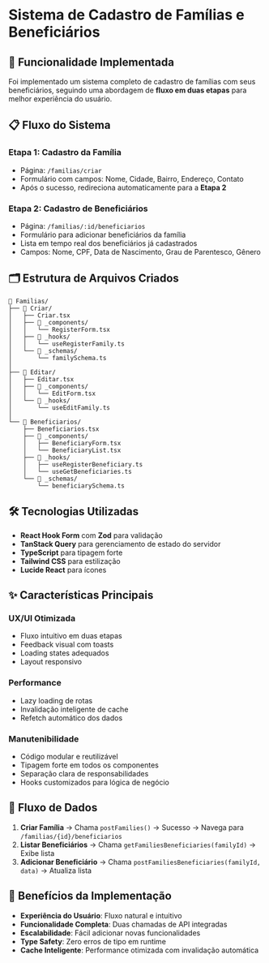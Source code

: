 # Sistema de Cadastro de Famílias e Beneficiários

## 🎯 Funcionalidade Implementada

Foi implementado um sistema completo de cadastro de famílias com seus beneficiários, seguindo uma abordagem de **fluxo em duas etapas** para melhor experiência do usuário.

## 📋 Fluxo do Sistema

### **Etapa 1: Cadastro da Família**
- Página: `/familias/criar`
- Formulário com campos: Nome, Cidade, Bairro, Endereço, Contato
- Após o sucesso, redireciona automaticamente para a **Etapa 2**

### **Etapa 2: Cadastro de Beneficiários**
- Página: `/familias/:id/beneficiarios`
- Formulário para adicionar beneficiários da família
- Lista em tempo real dos beneficiários já cadastrados
- Campos: Nome, CPF, Data de Nascimento, Grau de Parentesco, Gênero

## 🗂️ Estrutura de Arquivos Criados

```
📁 Familias/
├── 📁 Criar/
│   ├── Criar.tsx
│   ├── 📁 _components/
│   │   └── RegisterForm.tsx
│   ├── 📁 _hooks/
│   │   └── useRegisterFamily.ts
│   └── 📁 _schemas/
│       └── familySchema.ts
│
├── 📁 Editar/
│   ├── Editar.tsx
│   ├── 📁 _components/
│   │   └── EditForm.tsx
│   └── 📁 _hooks/
│       └── useEditFamily.ts
│
└── 📁 Beneficiarios/
    ├── Beneficiarios.tsx
    ├── 📁 _components/
    │   ├── BeneficiaryForm.tsx
    │   └── BeneficiaryList.tsx
    ├── 📁 _hooks/
    │   ├── useRegisterBeneficiary.ts
    │   └── useGetBeneficiaries.ts
    └── 📁 _schemas/
        └── beneficiarySchema.ts
```

## 🛠️ Tecnologias Utilizadas

- **React Hook Form** com **Zod** para validação
- **TanStack Query** para gerenciamento de estado do servidor
- **TypeScript** para tipagem forte
- **Tailwind CSS** para estilização
- **Lucide React** para ícones

## ✨ Características Principais

### **UX/UI Otimizada**
- Fluxo intuitivo em duas etapas
- Feedback visual com toasts
- Loading states adequados
- Layout responsivo

### **Performance**
- Lazy loading de rotas
- Invalidação inteligente de cache
- Refetch automático dos dados

### **Manutenibilidade**
- Código modular e reutilizável
- Tipagem forte em todos os componentes
- Separação clara de responsabilidades
- Hooks customizados para lógica de negócio

## 🔄 Fluxo de Dados

1. **Criar Família** → Chama `postFamilies()` → Sucesso → Navega para `/familias/{id}/beneficiarios`
2. **Listar Beneficiários** → Chama `getFamiliesBeneficiaries(familyId)` → Exibe lista
3. **Adicionar Beneficiário** → Chama `postFamiliesBeneficiaries(familyId, data)` → Atualiza lista

## 🎉 Benefícios da Implementação

- **Experiência do Usuário**: Fluxo natural e intuitivo
- **Funcionalidade Completa**: Duas chamadas de API integradas
- **Escalabilidade**: Fácil adicionar novas funcionalidades
- **Type Safety**: Zero erros de tipo em runtime
- **Cache Inteligente**: Performance otimizada com invalidação automática
